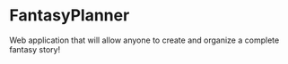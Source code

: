 # FantasyPlanner
Web application that will allow anyone to create and organize a complete fantasy story!
